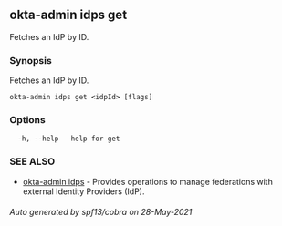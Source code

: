 ## okta-admin idps get

Fetches an IdP by ID.

### Synopsis

Fetches an IdP by ID.

```
okta-admin idps get <idpId> [flags]
```

### Options

```
  -h, --help   help for get
```

### SEE ALSO

* [okta-admin idps](okta-admin_idps.md)	 - Provides operations to manage federations with external Identity Providers (IdP).

###### Auto generated by spf13/cobra on 28-May-2021
